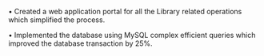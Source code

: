 
•	Created a web application portal for all the Library related operations which simplified the process.

•	Implemented the database using MySQL complex efficient queries which improved the database transaction by 25%.
